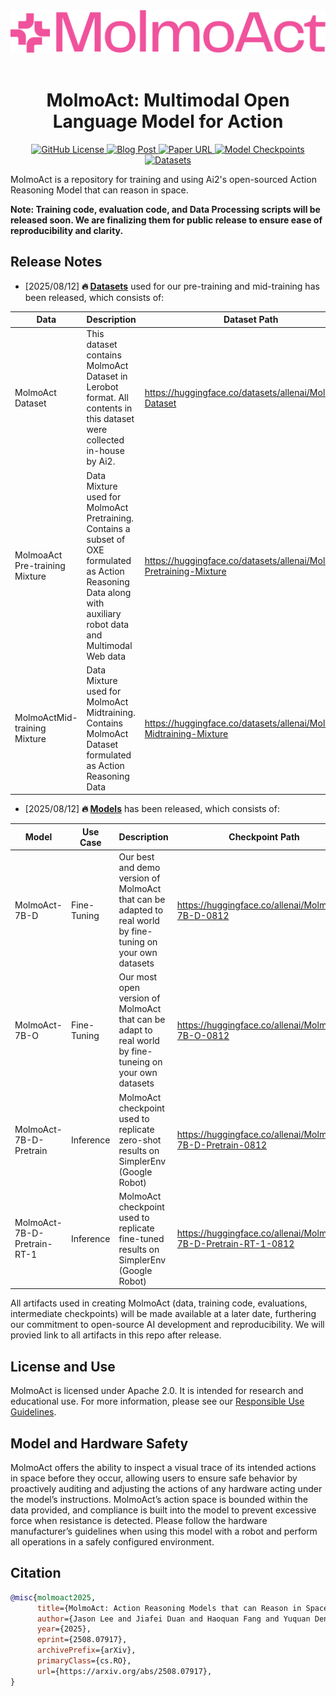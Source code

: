 <div align="center">
  <img src="assets/molmoact_logo.svg" alt="MolmoAct Logo" width="800" style="margin-left:'auto' margin-right:'auto' display:'block'"/>
  <br>
  <br>
  <h1>MolmoAct: Multimodal Open Language Model for Action</h1>
</div>

<p align="center">
  <a href="https://github.com/allenai/MolmoAct/blob/release/LICENSE">
    <img alt="GitHub License" src="https://img.shields.io/github/license/allenai/OLMo">
  </a>
  <a href="https://allenai.org/blog/molmoact">
    <img alt="Blog Post" src="https://img.shields.io/badge/MolmoAct-Blog-F0529C">
  </a>
  <a href="https://arxiv.org/abs/2508.07917">
    <img alt="Paper URL" src="https://img.shields.io/badge/arXiv-2508.07917-red?logo=arxiv">
  </a>
  <a href="https://huggingface.co/collections/allenai/molmoact-689697591a3936fba38174d7">
    <img alt="Model Checkpoints" src="https://img.shields.io/badge/%F0%9F%A4%97%20HF-Models-yellow">
  </a>
  <a href="https://huggingface.co/collections/allenai/molmoact-data-mixture-6897e583e13b6c2cf3ea2b80">
    <img alt="Datasets" src="https://img.shields.io/badge/%F0%9F%A4%97%20HF-Datasets-yellow">
  </a>
</p>

MolmoAct is a repository for training and using Ai2's open-sourced Action Reasoning Model that can reason in space.

**Note: Training code, evaluation code, and Data Processing scripts will be released soon. We are finalizing them for public release to ensure ease of reproducibility and clarity.**


## Release Notes

- [2025/08/12] **🔥 [Datasets](https://huggingface.co/collections/allenai/molmoact-data-mixture-6897e583e13b6c2cf3ea2b80)** used for our pre-training and mid-training has been released, which consists of:

| Data                                  | Description                                                                                                                                                             | Dataset Path                                                              |
| ------------------------------------- | ----------------------------------------------------------------------------------------------------------------------------------------------------------------------- | ------------------------------------------------------------------------- |
| MolmoAct Dataset                      | This dataset contains MolmoAct Dataset in Lerobot format. All contents in this dataset were collected in-house by Ai2.                                                  | https://huggingface.co/datasets/allenai/MolmoAct-Dataset                  |
| MolmoaAct Pre-training Mixture        | Data Mixture used for MolmoAct Pretraining. Contains a subset of OXE formulated as Action Reasoning Data along with auxiliary robot data and Multimodal Web data        | https://huggingface.co/datasets/allenai/MolmoAct-Pretraining-Mixture      |
| MolmoActMid-training Mixture          | Data Mixture used for MolmoAct Midtraining. Contains MolmoAct Dataset formulated as Action Reasoning Data                                                               | https://huggingface.co/datasets/allenai/MolmoAct-Midtraining-Mixture      |




- [2025/08/12] **🔥 [Models](https://huggingface.co/collections/allenai/molmoact-689697591a3936fba38174d7)** has been released, which consists of:


| Model                       | Use Case          | Description                                                                                                  | Checkpoint Path                                                 |
| --------------------------- | ----------------- | ------------------------------------------------------------------------------------------------------------ | --------------------------------------------------------------- |
| MolmoAct-7B-D               | Fine-Tuning       | Our best and demo version of MolmoAct that can be adapted to real world by fine-tuning on your own datasets  | https://huggingface.co/allenai/MolmoAct-7B-D-0812               |
| MolmoAct-7B-O               | Fine-Tuning       | Our most open version of MolmoAct that can be adapt to real world by fine-tuneing on your own datasets       | https://huggingface.co/allenai/MolmoAct-7B-O-0812               |
| MolmoAct-7B-D-Pretrain      | Inference         | MolmoAct checkpoint used to replicate zero-shot results on SimplerEnv (Google Robot)                         | https://huggingface.co/allenai/MolmoAct-7B-D-Pretrain-0812      |
| MolmoAct-7B-D-Pretrain-RT-1 | Inference         | MolmoAct checkpoint used to replicate fine-tuned results on SimplerEnv (Google Robot)                        | https://huggingface.co/allenai/MolmoAct-7B-D-Pretrain-RT-1-0812 |



All artifacts used in creating MolmoAct (data, training code, evaluations, intermediate checkpoints) will be made available at a later date, furthering our commitment to open-source AI development and reproducibility. We will provied link to all artifacts in this repo after release.

## License and Use

MolmoAct is licensed under Apache 2.0. It is intended for research and educational use.
For more information, please see our [Responsible Use Guidelines](https://allenai.org/responsible-use).


## Model and Hardware Safety
MolmoAct offers the ability to inspect a visual trace of its intended actions in space before they occur, allowing users to ensure safe behavior by proactively auditing and adjusting the actions of any hardware acting under the model’s instructions. MolmoAct’s action space is bounded within the data provided, and compliance is built into the model to prevent excessive force when resistance is detected. Please follow the hardware manufacturer’s guidelines when using this model with a robot and perform all operations in a safely configured environment.


## Citation

```bibtex
@misc{molmoact2025,
      title={MolmoAct: Action Reasoning Models that can Reason in Space}, 
      author={Jason Lee and Jiafei Duan and Haoquan Fang and Yuquan Deng and Shuo Liu and Boyang Li and Bohan Fang and Jieyu Zhang and Yi Ru Wang and Sangho Lee and Winson Han and Wilbert Pumacay and Angelica Wu and Rose Hendrix and Karen Farley and Eli VanderBilt and Ali Farhadi and Dieter Fox and Ranjay Krishna},
      year={2025},
      eprint={2508.07917},
      archivePrefix={arXiv},
      primaryClass={cs.RO},
      url={https://arxiv.org/abs/2508.07917}, 
}
```

